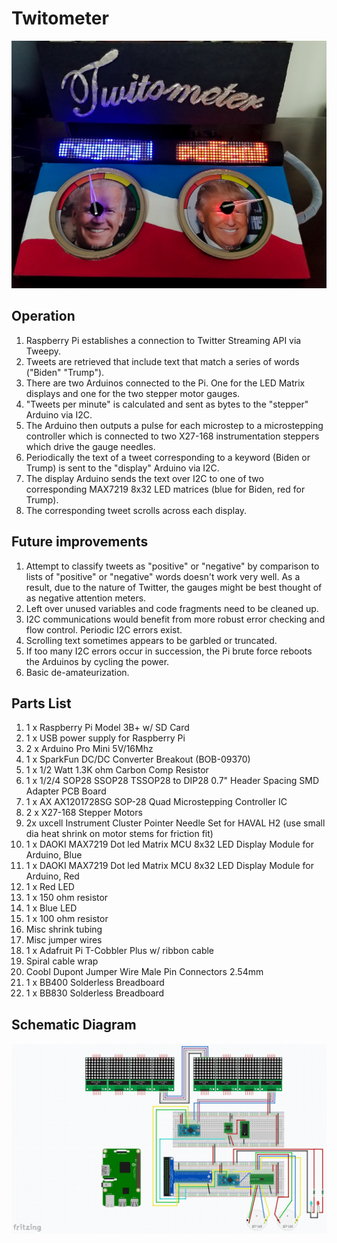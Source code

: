 # Twitometer  
![Twitometer](./images/20200927_072237_RT.PNG)

## Operation  
1. Raspberry Pi establishes a connection to Twitter Streaming API via Tweepy.  
2. Tweets are retrieved that include text that match a series of words ("Biden" "Trump").  
3. There are two Arduinos connected to the Pi. One for the LED Matrix displays and one for the two stepper motor gauges.
4. "Tweets per minute" is calculated and sent as bytes to the "stepper" Arduino via I2C.  
5. The Arduino then outputs a pulse for each microstep to a microstepping controller which is connected to two X27-168 instrumentation steppers which drive the gauge needles.  
6. Periodically the text of a tweet corresponding to a keyword (Biden or Trump) is sent to the "display" Arduino via I2C.  
7. The display Arduino sends the text over I2C to one of two corresponding MAX7219 8x32 LED matrices (blue for Biden, red for Trump).  
8. The corresponding tweet scrolls across each display.  

## Future improvements   
1. Attempt to classify tweets as "positive" or "negative" by comparison to lists of "positive" or "negative" words doesn't work very well. As a result, due to the nature of Twitter, the gauges might be best thought of as negative attention meters.   
2. Left over unused variables and code fragments need to be cleaned up.  
3. I2C communications would benefit from more robust error checking and flow control. Periodic I2C errors exist.  
4. Scrolling text sometimes appears to be garbled or truncated.  
5. If too many I2C errors occur in succession, the Pi brute force reboots the Arduinos by cycling the power.  
6. Basic de-amateurization.  

 ## Parts List
1. 1 x Raspberry Pi Model 3B+ w/ SD Card
2. 1 x USB power supply for Raspberry Pi
3. 2 x Arduino Pro Mini 5V/16Mhz
4. 1 x SparkFun DC/DC Converter Breakout (BOB-09370)
5. 1 x 1/2 Watt  1.3K ohm Carbon Comp Resistor
6. 1 x 1/2/4 SOP28 SSOP28 TSSOP28 to DIP28 0.7" Header Spacing SMD Adapter PCB Board
7. 1 x AX AX1201728SG SOP-28 Quad Microstepping Controller IC
8. 2 x X27-168 Stepper Motors
9. 2x uxcell Instrument Cluster Pointer Needle Set for HAVAL H2 (use small dia heat shrink on motor stems for friction fit)
10. 1 x DAOKI MAX7219 Dot led Matrix MCU 8x32 LED Display Module for Arduino, Blue
11. 1 x DAOKI MAX7219 Dot led Matrix MCU 8x32 LED Display Module for Arduino, Red
12. 1 x Red LED
13. 1 x 150 ohm resistor
14. 1 x Blue LED
15. 1 x 100 ohm resistor
16. Misc shrink tubing
17. Misc jumper wires
18. 1 x Adafruit Pi T-Cobbler Plus w/ ribbon cable
19. Spiral cable wrap
20. Coobl Dupont Jumper Wire Male Pin Connectors 2.54mm
21. 1 x BB400 Solderless Breadboard 
22. 1 x BB830 Solderless Breadboard

## Schematic Diagram  
![fritzing](./images/fritzing.PNG)